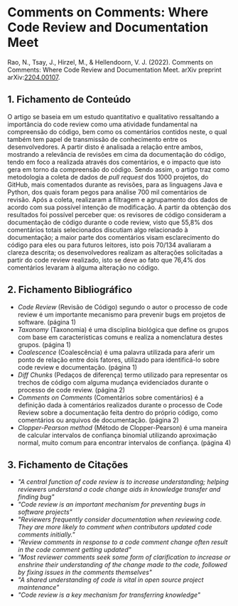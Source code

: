 # Comments on Comments: Where Code Review and Documentation Meet

Rao, N., Tsay, J., Hirzel, M., & Hellendoorn, V. J. (2022). Comments on Comments: Where Code Review and Documentation Meet. arXiv preprint arXiv:[2204.00107](https://arxiv.org/abs/2204.00107).

## 1. Fichamento de Conteúdo

O artigo se baseia em um estudo quantitativo e qualitativo ressaltando a importância do code review como uma atividade fundamental na compreensão do código, bem como os comentários contidos neste, o qual também tem papel de transmissão de conhecimento entre os desenvolvedores. A partir disto é analisada a relação entre ambos, mostrando a relevância de revisões em cima da documentação do código, tendo em foco a realizada através dos comentários, e o impacto que isto gera em torno da compreensão do código. Sendo assim, o artigo traz como metodologia a coleta de dados de _pull request_ dos 1000 projetos, do GitHub, mais comentados durante as revisões, para as linguagens Java e Python, dos quais foram pegos para análise 700 mil comentários de revisão. Após a coleta, realizaram a filtragem e agrupamento dos dados de acordo com sua possível intenção de modificação. A partir da obtenção dos resultados foi possível perceber que: os revisores de código consideram a documentação de código durante o code review, visto que 55,8% dos comentários totais selecionados discutiam algo relacionado à documentação; a maior parte dos comentários visam esclarecimento do código para eles ou para futuros leitores, isto pois 70/134 avaliaram a clareza descrita; os desenvolvedores realizam as alterações solicitadas a partir do code review realizado, isto se deve ao fato que 76,4% dos comentários levaram à alguma alteração no código.

## 2. Fichamento Bibliográfico 

* _Code Review_ (Revisão de Código) segundo o autor o processo de code review é um importante mecanismo para prevenir bugs em projetos de software. (página 1)
* _Taxonomy_ (Taxonomia) é uma disciplina biológica que define os grupos com base em características comuns e realiza a nomenclatura destes grupos. (página 1)
* _Coalescence_ (Coalescência) é uma palavra utilizada para aferir um ponto de relação entre dois fatores, utilizado para identificá-lo sobre code review e documentação. (página 1)
* _Diff Chunks_ (Pedaços de diferença) termo utilizado para representar os trechos de código com alguma mudança evidenciados durante o processo de code review.  (página 2)
* _Comments on Comments_ (Comentários sobre comentários) é a definição dada à comentários realizados durante o processo de Code Review sobre a documentação feita dentro do próprio código, como comentários ou arquivos de documentação. (página 2)
* _Clopper-Pearson method_ (Método de Clopper-Pearson) é uma maneira de calcular intervalos de confiança binomial utilizando aproximação normal, muito comum para encontrar intervalos de confiança. (página 4)

## 3. Fichamento de Citações 

* _"A central function of code review is to increase understanding; helping reviewers understand a code change aids in knowledge transfer and finding bug"_
* _"Code review is an important mechanism for preventing bugs in software projects"_
* _"Reviewers frequently consider documentation when reviewing code. They are more likely to comment when contributors updated code comments initially."_
* _"Review comments in response to a code comment change often result in the code comment getting updated"_
* _"Most reviewer comments seek some form of clarification to increase or enshrine their understanding of the change made to the code, followed by fixing issues in the comments themselves"_
* _"A shared understanding of code is vital in open source project maintenance"_
* _"Code review is a key mechanism for transferring knowledge"_

